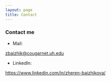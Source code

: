 ```yaml
---
layout: page
title: Contact
---
```


### Contact me


- Mail:

zbaizhik@cougarnet.uh.edu

- LinkedIn:

https://www.linkedin.com/in/zheren-baizhikova/
